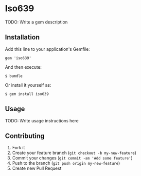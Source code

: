 # Iso639

TODO: Write a gem description

## Installation

Add this line to your application's Gemfile:

    gem 'iso639'

And then execute:

    $ bundle

Or install it yourself as:

    $ gem install iso639

## Usage

TODO: Write usage instructions here

## Contributing

1. Fork it
2. Create your feature branch (`git checkout -b my-new-feature`)
3. Commit your changes (`git commit -am 'Add some feature'`)
4. Push to the branch (`git push origin my-new-feature`)
5. Create new Pull Request
